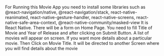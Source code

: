 For Running this Movie App you need to install some libraries such as @react-navigation/native, @react-navigation/stack, react-native-reanimated, react-native-gesture-handler, react-native-screens, react-native-safe-area-context, @react-native-community/masked-view
It is React Native. There will be a form on Home Page. You need to fill Title of Movie and Year of Release and after clicking on Submit Button.
A list of movies will appear on screen. If you want more details about a particular movie. Then Click on Movie Title. It will be directed to another Screen where you will find details about the movie
